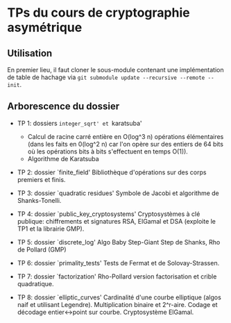 # TPs du cours de cryptographie asymétrique

## Utilisation

En premier lieu, il faut cloner le sous-module contenant une implémentation de table de hachage via `git submodule update --recursive --remote --init`.

## Arborescence du dossier

- TP 1: dossiers `integer_sqrt' et `karatsuba'
  - Calcul de racine carré entière en O(log^3 n) opérations élémentaires (dans les faits en 0(log^2 n) car l'on opère sur des entiers de 64 bits où les opérations bits à bits s'effectuent en temps O(1)).
  - Algorithme de Karatsuba

- TP 2: dossier `finite_field'
Bibliothèque d'opérations sur des corps premiers et finis.

- TP 3: dossier `quadratic residues'
Symbole de Jacobi et algorithme de Shanks-Tonelli.

- TP 4: dossier `public_key_cryptosystems'
Cryptosystèmes à clé publique: chiffrements et signatures RSA, ElGamal et DSA (exploite le TP1 et la librairie GMP).

- TP 5: dossier `discrete_log'
Algo Baby Step-Giant Step de Shanks, Rho de Pollard (GMP)

- TP 6: dossier `primality_tests'
Tests de Fermat et de Solovay-Strassen.

- TP 7: dossier `factorization'
Rho-Pollard version factorisation et crible quadratique.

- TP 8: dossier `elliptic_curves'
Cardinalité d'une courbe elliptique (algos naif et utilisant Legendre). Multiplication binaire et 2^r-aire. Codage et décodage entier<->point sur courbe. Cryptosystème ElGamal.
